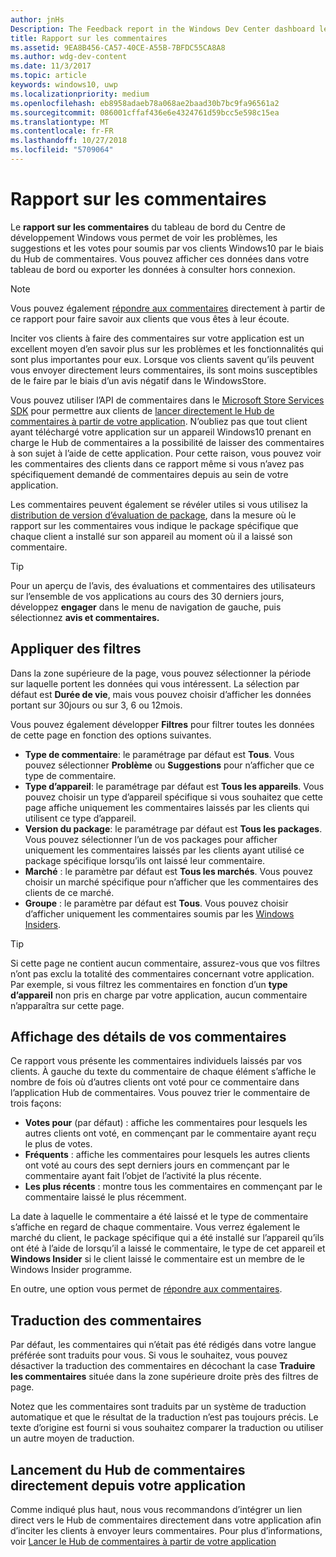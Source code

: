 ```yaml
---
author: jnHs
Description: The Feedback report in the Windows Dev Center dashboard lets you see the problems, suggestions, and upvotes that your Windows 10 customers have submitted through Feedback Hub.
title: Rapport sur les commentaires
ms.assetid: 9EA8B456-CA57-40CE-A55B-7BFDC55CA8A8
ms.author: wdg-dev-content
ms.date: 11/3/2017
ms.topic: article
keywords: windows10, uwp
ms.localizationpriority: medium
ms.openlocfilehash: eb8958adaeb78a068ae2baad30b7bc9fa96561a2
ms.sourcegitcommit: 086001cffaf436e6e4324761d59bcc5e598c15ea
ms.translationtype: MT
ms.contentlocale: fr-FR
ms.lasthandoff: 10/27/2018
ms.locfileid: "5709064"
---
```

# <a name="feedback-report"></a>Rapport sur les commentaires

Le **rapport sur les commentaires** du tableau de bord du Centre de développement Windows vous permet de voir les problèmes, les suggestions et les votes pour soumis par vos clients Windows10 par le biais du Hub de commentaires. Vous pouvez afficher ces données dans votre tableau de bord ou exporter les données à consulter hors connexion.

> [!NOTE]
> Vous pouvez également [répondre aux commentaires](respond-to-customer-feedback.md) directement à partir de ce rapport pour faire savoir aux clients que vous êtes à leur écoute.

Inciter vos clients à faire des commentaires sur votre application est un excellent moyen d’en savoir plus sur les problèmes et les fonctionnalités qui sont plus importantes pour eux. Lorsque vos clients savent qu’ils peuvent vous envoyer directement leurs commentaires, ils sont moins susceptibles de le faire par le biais d’un avis négatif dans le WindowsStore.

Vous pouvez utiliser l’API de commentaires dans le [Microsoft Store Services SDK](http://aka.ms/store-em-sdk) pour permettre aux clients de [lancer directement le Hub de commentaires à partir de votre application](../monetize/launch-feedback-hub-from-your-app.md). N’oubliez pas que tout client ayant téléchargé votre application sur un appareil Windows10 prenant en charge le Hub de commentaires a la possibilité de laisser des commentaires à son sujet à l’aide de cette application. Pour cette raison, vous pouvez voir les commentaires des clients dans ce rapport même si vous n’avez pas spécifiquement demandé de commentaires depuis au sein de votre application.

Les commentaires peuvent également se révéler utiles si vous utilisez la [distribution de version d’évaluation de package](package-flights.md), dans la mesure où le rapport sur les commentaires vous indique le package spécifique que chaque client a installé sur son appareil au moment où il a laissé son commentaire.

> [!TIP]
> Pour un aperçu de l’avis, des évaluations et commentaires des utilisateurs sur l’ensemble de vos applications au cours des 30 derniers jours, développez **engager** dans le menu de navigation de gauche, puis sélectionnez **avis et commentaires.** 


## <a name="apply-filters"></a>Appliquer des filtres

Dans la zone supérieure de la page, vous pouvez sélectionner la période sur laquelle portent les données qui vous intéressent. La sélection par défaut est **Durée de vie**, mais vous pouvez choisir d’afficher les données portant sur 30jours ou sur 3, 6 ou 12mois.

Vous pouvez également développer **Filtres** pour filtrer toutes les données de cette page en fonction des options suivantes.

- **Type de commentaire**: le paramétrage par défaut est **Tous**. Vous pouvez sélectionner **Problème** ou **Suggestions** pour n’afficher que ce type de commentaire.
- **Type d’appareil**: le paramétrage par défaut est **Tous les appareils**. Vous pouvez choisir un type d’appareil spécifique si vous souhaitez que cette page affiche uniquement les commentaires laissés par les clients qui utilisent ce type d’appareil.
- **Version du package**: le paramétrage par défaut est **Tous les packages**. Vous pouvez sélectionner l’un de vos packages pour afficher uniquement les commentaires laissés par les clients ayant utilisé ce package spécifique lorsqu’ils ont laissé leur commentaire.
- **Marché** : le paramètre par défaut est **Tous les marchés**. Vous pouvez choisir un marché spécifique pour n’afficher que les commentaires des clients de ce marché.
- **Groupe** : le paramètre par défaut est **Tous**. Vous pouvez choisir d’afficher uniquement les commentaires soumis par les [Windows Insiders](http://insider.windows.com).

> [!TIP]
> Si cette page ne contient aucun commentaire, assurez-vous que vos filtres n’ont pas exclu la totalité des commentaires concernant votre application. Par exemple, si vous filtrez les commentaires en fonction d’un **type d’appareil** non pris en charge par votre application, aucun commentaire n’apparaîtra sur cette page.


## <a name="viewing-feedback-details"></a>Affichage des détails de vos commentaires

Ce rapport vous présente les commentaires individuels laissés par vos clients. À gauche du texte du commentaire de chaque élément s’affiche le nombre de fois où d’autres clients ont voté pour ce commentaire dans l’application Hub de commentaires. Vous pouvez trier le commentaire de trois façons:

- **Votes pour** (par défaut) : affiche les commentaires pour lesquels les autres clients ont voté, en commençant par le commentaire ayant reçu le plus de votes.
- **Fréquents** : affiche les commentaires pour lesquels les autres clients ont voté au cours des sept derniers jours en commençant par le commentaire ayant fait l’objet de l’activité la plus récente.
- **Les plus récents** : montre tous les commentaires en commençant par le commentaire laissé le plus récemment.

La date à laquelle le commentaire a été laissé et le type de commentaire s’affiche en regard de chaque commentaire. Vous verrez également le marché du client, le package spécifique qui a été installé sur l’appareil qu’ils ont été à l’aide de lorsqu’il a laissé le commentaire, le type de cet appareil et **Windows Insider** si le client laissé le commentaire est un membre de le Windows Insider programme.

En outre, une option vous permet de [répondre aux commentaires](respond-to-customer-feedback.md).


## <a name="translating-feedback"></a>Traduction des commentaires

Par défaut, les commentaires qui n’était pas été rédigés dans votre langue préférée sont traduits pour vous. Si vous le souhaitez, vous pouvez désactiver la traduction des commentaires en décochant la case **Traduire les commentaires** située dans la zone supérieure droite près des filtres de page.

Notez que les commentaires sont traduits par un système de traduction automatique et que le résultat de la traduction n’est pas toujours précis. Le texte d’origine est fourni si vous souhaitez comparer la traduction ou utiliser un autre moyen de traduction.


## <a name="launching-feedback-hub-directly-from-your-app"></a>Lancement du Hub de commentaires directement depuis votre application

Comme indiqué plus haut, nous vous recommandons d’intégrer un lien direct vers le Hub de commentaires directement dans votre application afin d’inciter les clients à envoyer leurs commentaires. Pour plus d’informations, voir [Lancer le Hub de commentaires à partir de votre application](../monetize/launch-feedback-hub-from-your-app.md)

